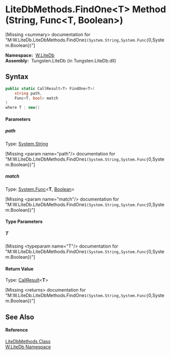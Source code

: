 LiteDbMethods.FindOne&lt;T> Method (String, Func&lt;T, Boolean>)
================================================================
  
[Missing &lt;summary> documentation for "M:W.LiteDb.LiteDbMethods.FindOne``1(System.String,System.Func{``0,System.Boolean})"]


  **Namespace:**  [W.LiteDb][1]  
  **Assembly:**  Tungsten.LiteDb (in Tungsten.LiteDb.dll)

Syntax
------

```csharp
public static CallResult<T> FindOne<T>(
	string path,
	Func<T, bool> match
)
where T : new()

```

#### Parameters

##### *path*
Type: [System.String][2]  

[Missing &lt;param name="path"/> documentation for "M:W.LiteDb.LiteDbMethods.FindOne``1(System.String,System.Func{``0,System.Boolean})"]


##### *match*
Type: [System.Func][3]&lt;**T**, [Boolean][4]>  

[Missing &lt;param name="match"/> documentation for "M:W.LiteDb.LiteDbMethods.FindOne``1(System.String,System.Func{``0,System.Boolean})"]


#### Type Parameters

##### *T*

[Missing &lt;typeparam name="T"/> documentation for "M:W.LiteDb.LiteDbMethods.FindOne``1(System.String,System.Func{``0,System.Boolean})"]


#### Return Value
Type: [CallResult][5]&lt;**T**>  

[Missing &lt;returns> documentation for "M:W.LiteDb.LiteDbMethods.FindOne``1(System.String,System.Func{``0,System.Boolean})"]


See Also
--------

#### Reference
[LiteDbMethods Class][6]  
[W.LiteDb Namespace][1]  

[1]: ../README.md
[2]: http://msdn.microsoft.com/en-us/library/s1wwdcbf
[3]: http://msdn.microsoft.com/en-us/library/bb549151
[4]: http://msdn.microsoft.com/en-us/library/a28wyd50
[5]: ../../W/CallResult_1/README.md
[6]: README.md
[7]: ../../_icons/Help.png